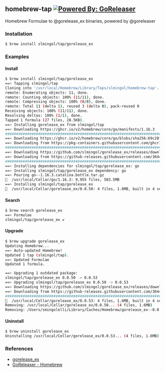## homebrew-tap [![Powered By: GoReleaser](https://img.shields.io/badge/powered%20by-goreleaser-green.svg?style=flat-square)](https://github.com/goreleaser)

Homebrew Formulae to @gorelease_ex binaries, powered by @goreleaser

### Installation
```sh
$ brew install slmingol/tap/gorelease_ex
```

### Examples

#### Install
```sh
$ brew install slmingol/tap/gorelease_ex
==> Tapping slmingol/tap
Cloning into '/usr/local/Homebrew/Library/Taps/slmingol/homebrew-tap'...
remote: Enumerating objects: 11, done.
remote: Counting objects: 100% (11/11), done.
remote: Compressing objects: 100% (8/8), done.
remote: Total 11 (delta 1), reused 3 (delta 0), pack-reused 0
Receiving objects: 100% (11/11), done.
Resolving deltas: 100% (1/1), done.
Tapped 1 formula (27 files, 28.5KB).
==> Installing gorelease_ex from slmingol/tap
==> Downloading https://ghcr.io/v2/homebrew/core/go/manifests/1.16.3
######################################################################## 100.0%
==> Downloading https://ghcr.io/v2/homebrew/core/go/blobs/sha256:69c28f5e60612801c66e51e93d32068f822b245ab83246cb6cb374572eb59e15
==> Downloading from https://pkg-containers.githubusercontent.com/ghcr1/blobs/sha256:69c28f5e60612801c66e51e93d32068f822b245ab83246cb6cb374572eb59e15?se=202
######################################################################## 100.0%
==> Downloading https://github.com/slmingol/gorelease_ex/releases/download/0.0.50/gorelease_ex_0.0.50_Darwin_x86_64.tar.gz
==> Downloading from https://github-releases.githubusercontent.com/364463387/4fb83f00-b110-11eb-8f73-af2d1ccdae5f?X-Amz-Algorithm=AWS4-HMAC-SHA256&X-Amz-Cre
######################################################################## 100.0%
==> Installing dependencies for slmingol/tap/gorelease_ex: go
==> Installing slmingol/tap/gorelease_ex dependency: go
==> Pouring go--1.16.3.catalina.bottle.tar.gz
🍺  /usr/local/Cellar/go/1.16.3: 9,955 files, 503.5MB
==> Installing slmingol/tap/gorelease_ex
🍺  /usr/local/Cellar/gorelease_ex/0.0.50: 4 files, 1.6MB, built in 4 seconds
```

#### Search
```sh
$ brew search gorelease_ex
==> Formulae
slmingol/tap/gorelease_ex ✔
```

#### Upgrade
```sh
$ brew upgrade gorelease_ex
Updating Homebrew...
==> Auto-updated Homebrew!
Updated 1 tap (slmingol/tap).
==> Updated Formulae
Updated 1 formula.

==> Upgrading 1 outdated package:
slmingol/tap/gorelease_ex 0.0.50 -> 0.0.53
==> Upgrading slmingol/tap/gorelease_ex 0.0.50 -> 0.0.53
==> Downloading https://github.com/slmingol/gorelease_ex/releases/download/0.0.53/gorelease_ex_0.0.53_Darwin_x86_64.tar.gz
==> Downloading from https://github-releases.githubusercontent.com/364463387/7bd8bd80-b11a-11eb-9286-b282cb905804?X-Amz-Algorithm=AWS4-HMAC-SHA256&X-Amz-Cre
######################################################################## 100.0%
🍺  /usr/local/Cellar/gorelease_ex/0.0.53: 4 files, 1.6MB, built in 4 seconds
Removing: /usr/local/Cellar/gorelease_ex/0.0.50... (4 files, 1.6MB)
Removing: /Users/smingolelli/Library/Caches/Homebrew/gorelease_ex--0.0.50.tar.gz... (636.5KB)
```
#### Uninstall
```sh
$ brew uninstall gorelease_ex
Uninstalling /usr/local/Cellar/gorelease_ex/0.0.53... (4 files, 1.6MB)
```

### References
- [gorelease_ex](https://github.com/slmingol/gorelease_ex)
- [GoReleaser - Homebrew](https://goreleaser.com/customization/homebrew/)
